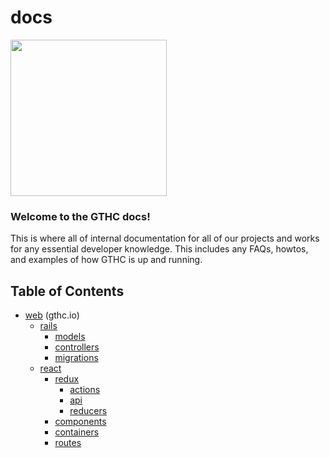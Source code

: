 # docs
<a href="url"><img src="https://i.imgur.com/WkIpA4J.png" align="middle" height="250" width="250" ></a>

### Welcome to the GTHC docs!

This is where all of internal documentation for all of our projects and works for any essential developer knowledge. This includes any FAQs, howtos, and examples of how GTHC is up and running.

## Table of Contents

* [web](/web) (gthc.io)
    * [rails](/web/rails)
      * [models](/web/rails/models.md)
      * [controllers](/web/rails/controllers.md)
      * [migrations](/web/rails/migrations.md)
    * [react](/web/react)
       * [redux](web/react/redux)
          * [actions](web/react/redux/actions.md)
          * [api](web/react/redux/api.md)
          * [reducers](web/react/redux/reducers.md)
       * [components](web/react/components.md)
       * [containers](web/react/containers.md)
       * [routes](web/react/routes.md)

